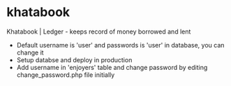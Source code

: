 # khatabook
Khatabook | Ledger - keeps record of money borrowed and lent
* Default username is 'user' and passwords is 'user' in database, you can change it
* Setup databse and deploy in production
* Add username in 'enjoyers' table and change password by editing change_password.php file initially
